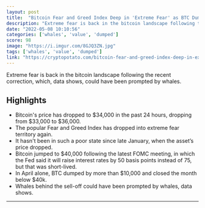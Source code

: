 ```yaml
---
layout: post
title:  "Bitcoin Fear and Greed Index Deep in 'Extreme Fear' as BTC Dumped to $34K"
description: "Extreme fear is back in the bitcoin landscape following the recent correction, which, data shows, could have been prompted by whales."
date: "2022-05-08 10:10:56"
categories: ['whales', 'value', 'dumped']
score: 98
image: "https://i.imgur.com/8GJQ3ZN.jpg"
tags: ['whales', 'value', 'dumped']
link: "https://cryptopotato.com/bitcoin-fear-and-greed-index-deep-in-extreme-fear-as-btc-dumped-to-34k/"
---
```


Extreme fear is back in the bitcoin landscape following the recent correction, which, data shows, could have been prompted by whales.

## Highlights

- Bitcoin's price has dropped to $34,000 in the past 24 hours, dropping from $33,000 to $36,000.
- The popular Fear and Greed Index has dropped into extreme fear territory again.
- It hasn't been in such a poor state since late January, when the asset’s price dropped.
- Bitcoin jumped to $40,000 following the latest FOMC meeting, in which the Fed said it will raise interest rates by 50 basis points instead of 75, but that was short-lived.
- In April alone, BTC dumped by more than $10,000 and closed the month below $40k.
- Whales behind the sell-off could have been prompted by whales, data shows.

---
